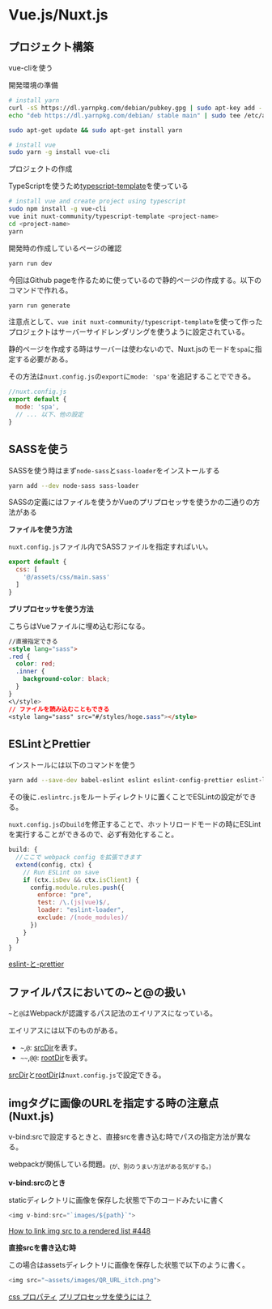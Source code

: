 # Vue.js/Nuxt.js


## プロジェクト構築

vue-cliを使う

開発環境の準備

```bash
# install yarn
curl -sS https://dl.yarnpkg.com/debian/pubkey.gpg | sudo apt-key add -
echo "deb https://dl.yarnpkg.com/debian/ stable main" | sudo tee /etc/apt/sources.list.d/yarn.list

sudo apt-get update && sudo apt-get install yarn

# install vue
sudo yarn -g install vue-cli
```

プロジェクトの作成

TypeScriptを使うため[typescript-template](https://github.com/nuxt-community/typescript-template)を使っている

```bash
# install vue and create project using typescript
sudo npm install -g vue-cli
vue init nuxt-community/typescript-template <project-name>
cd <project-name>
yarn
```

開発時の作成しているページの確認

```bash
yarn run dev
```

今回はGithub pageを作るために使っているので静的ページの作成する。以下のコマンドで作れる。

```bash
yarn run generate
```

注意点として、`vue init nuxt-community/typescript-template`を使って作ったプロジェクトはサーバーサイドレンダリングを使うように設定されている。

静的ページを作成する時はサーバーは使わないので、Nuxt.jsのモードを`spa`に指定する必要がある。

その方法は`nuxt.config.js`の`export`に`mode: 'spa'`を追記することでできる。
```js
//nuxt.config.js
export default {
  mode: 'spa',
  // ... 以下、他の設定
}
```

## SASSを使う

SASSを使う時はまず`node-sass`と`sass-loader`をインストールする

```bash
yarn add --dev node-sass sass-loader
```

SASSの定義にはファイルを使うかVueのプリプロセッサを使うかの二通りの方法がある

**ファイルを使う方法**

`nuxt.config.js`ファイル内でSASSファイルを指定すればいい。
```js
export default {
  css: [
    '@/assets/css/main.sass'
  ]
}
```

**プリプロセッサを使う方法**

こちらはVueファイルに埋め込む形になる。

```html
//直接指定できる
<style lang="sass">
.red {
  color: red;
  .inner {
    background-color: black;
  }
}
<\/style>
// ファイルを読み込むこともできる
<style lang="sass" src="#/styles/hoge.sass"></style>
```


## ESLintとPrettier

インストールには以下のコマンドを使う

```bash
yarn add --save-dev babel-eslint eslint eslint-config-prettier eslint-loader eslint-plugin-vue eslint-plugin-prettier prettier
```

その後に`.eslintrc.js`をルートディレクトリに置くことでESLintの設定ができる。

`nuxt.config.js`の`build`を修正することで、ホットリロードモードの時にESLintを実行することができるので、必ず有効化すること。

```js
build: {
  //ここで webpack config を拡張できます
  extend(config, ctx) {
    // Run ESLint on save
    if (ctx.isDev && ctx.isClient) {
      config.module.rules.push({
        enforce: "pre",
        test: /\.(js|vue)$/,
        loader: "eslint-loader",
        exclude: /(node_modules)/
      })
    }
  }
}
```

[eslint-と-prettier](https://ja.nuxtjs.org/guide/development-tools/#eslint-%E3%81%A8-prettier)

## ファイルパスにおいての~と@の扱い

`~`と`@`はWebpackが認識するパス記法のエイリアスになっている。

エイリアスには以下のものがある。

- `~`,`@`: [srcDir](https://ja.nuxtjs.org/api/configuration-srcdir)を表す。
- `~~`,`@@`: [rootDir](https://ja.nuxtjs.org/api/configuration-rootdir)を表す。

[srcDir](https://ja.nuxtjs.org/api/configuration-srcdir)と[rootDir](https://ja.nuxtjs.org/api/configuration-rootdir)は`nuxt.config.js`で設定できる。

## imgタグに画像のURLを指定する時の注意点(Nuxt.js)

v-bind:srcで設定するときと、直接srcを書き込む時でパスの指定方法が異なる。

webpackが関係している問題。<sub>(が、別のうまい方法がある気がする。)</sub>

**v-bind:srcのとき**

staticディレクトリに画像を保存した状態で下のコードみたいに書く

```js
<img v-bind:src="`images/${path}`">
```

[How to link img src to a rendered list #448](https://github.com/nuxt/nuxt.js/issues/448)

**直接srcを書き込む時**

この場合はassetsディレクトリに画像を保存した状態で以下のように書く。

```js
<img src="~assets/images/QR_URL_itch.png">
```

[css プロパティ](https://ja.nuxtjs.org/api/configuration-css/)
[プリプロセッサを使うには？](https://ja.nuxtjs.org/faq/pre-processors/)
